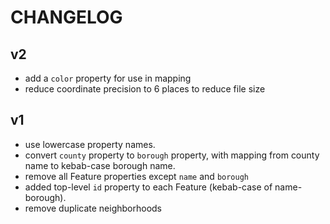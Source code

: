 # CHANGELOG

## v2
- add a `color` property for use in mapping
- reduce coordinate precision to 6 places to reduce file size

## v1
- use lowercase property names.
- convert `county` property to `borough` property, with mapping from county name to kebab-case borough name.
- remove all Feature properties except `name` and `borough`
- added top-level `id` property to each Feature (kebab-case of name-borough).
- remove duplicate neighborhoods
